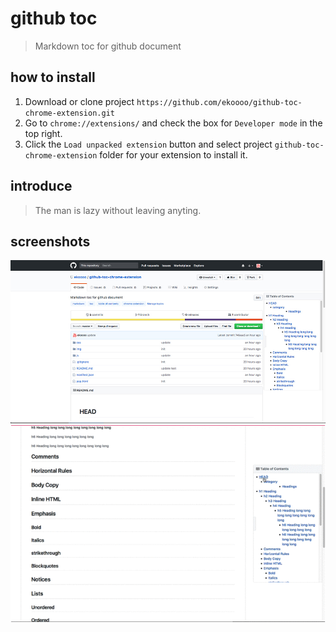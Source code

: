 # github toc
> Markdown toc for github document

## how to install
1. Download or clone project `https://github.com/ekoooo/github-toc-chrome-extension.git`
2. Go to `chrome://extensions/` and check the box for `Developer mode` in the top right.
3. Click the `Load unpacked extension` button and select project `github-toc-chrome-extension` folder for your extension to install it.

## introduce
> The man is lazy without leaving anyting.

## screenshots
![image](https://raw.githubusercontent.com/ekoooo/github-toc-chrome-extension/master/screenshots/1.jpg)
![image](https://raw.githubusercontent.com/ekoooo/github-toc-chrome-extension/master/screenshots/2.gif)